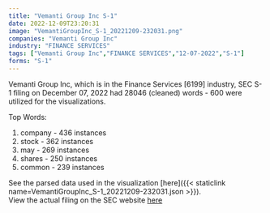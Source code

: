 ```yaml
---
title: "Vemanti Group Inc S-1"
date: 2022-12-09T23:20:31
image: "VemantiGroupInc_S-1_20221209-232031.png"
companies: "Vemanti Group Inc"
industry: "FINANCE SERVICES"
tags: ["Vemanti Group Inc","FINANCE SERVICES","12-07-2022","S-1"]
forms: "S-1"
---
```

Vemanti Group Inc, which is in the Finance Services [6199] industry, SEC S-1 filing on December 07, 2022 had 28046 (cleaned) words - 600 were utilized for the visualizations.

Top Words:
1. company - 436 instances
2. stock - 362 instances
3. may - 269 instances
4. shares - 250 instances
5. common - 239 instances


See the parsed data used in the visualization [here]({{< staticlink name=VemantiGroupInc_S-1_20221209-232031.json >}}).  
View the actual filing on the SEC website [here](https://www.sec.gov/Archives/edgar/data/1605057/0001477932-22-009163.txt)